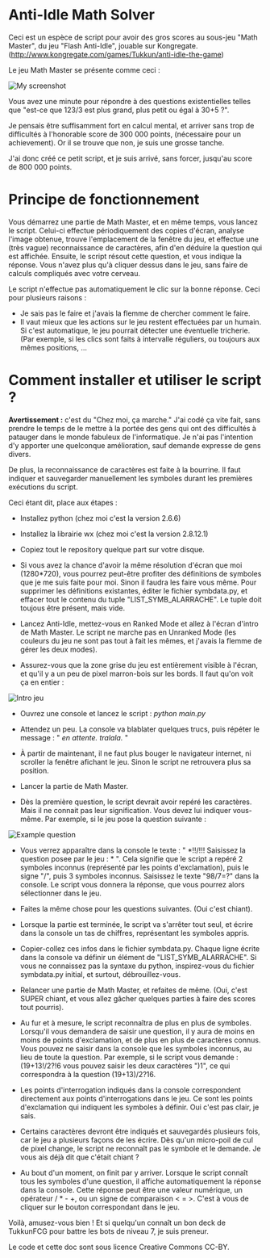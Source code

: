 ﻿# Anti-Idle Math Solver #

Ceci est un espèce de script pour avoir des gros scores au sous-jeu "Math Master", du jeu "Flash Anti-Idle", jouable sur Kongregate. (http://www.kongregate.com/games/Tukkun/anti-idle-the-game)

Le jeu Math Master se présente comme ceci :

![My screenshot](https://raw.github.com/darkrecher/Anti-Idle-Math-Solver/master/doc_img_readme/screenshot-example.png)

Vous avez une minute pour répondre à des questions existentielles telles que "est-ce que 123/3 est plus grand, plus petit ou égal à 30+5 ?".

Je pensais être suffisamment fort en calcul mental, et arriver sans trop de difficultés à l'honorable score de 300 000 points, (nécessaire pour un achievement). Or il se trouve que non, je suis une grosse tanche.

J'ai donc créé ce petit script, et je suis arrivé, sans forcer, jusqu'au score de 800 000 points.

# Principe de fonctionnement #

Vous démarrez une partie de Math Master, et en même temps, vous lancez le script. Celui-ci effectue périodiquement des copies d'écran, analyse l'image obtenue, trouve l'emplacement de la fenêtre du jeu, et effectue une (très vague) reconnaissance de caractères, afin d'en déduire la question qui est affichée. Ensuite, le script résout cette question, et vous indique la réponse. Vous n'avez plus qu'à cliquer dessus dans le jeu, sans faire de calculs compliqués avec votre cerveau.

Le script n'effectue pas automatiquement le clic sur la bonne réponse. Ceci pour plusieurs raisons :
 - Je sais pas le faire et j'avais la flemme de chercher comment le faire.
 - Il vaut mieux que les actions sur le jeu restent effectuées par un humain. Si c'est automatique, le jeu pourrait détecter une éventuelle tricherie. (Par exemple, si les clics sont faits à intervalle réguliers, ou toujours aux mêmes positions, ...
 
# Comment installer et utiliser le script ? #

**Avertissement :** c'est du "Chez moi, ça marche." J'ai codé ça vite fait, sans prendre le temps de le mettre à la portée des gens qui ont des difficultés à patauger dans le monde fabuleux de l'informatique. Je n'ai pas l'intention d'y apporter une quelconque amélioration, sauf demande expresse de gens divers.

De plus, la reconnaissance de caractères est faite à la bourrine. Il faut indiquer et sauvegarder manuellement les symboles durant les premières exécutions du script.

Ceci étant dit, place aux étapes :

 - Installez python (chez moi c'est la version 2.6.6)
 
 - Installez la librairie wx (chez moi c'est la version 2.8.12.1)

 - Copiez tout le repository quelque part sur votre disque.

 - Si vous avez la chance d'avoir la même résolution d'écran que moi (1280*720), vous pourrez peut-être profiter des définitions de symboles que je me suis faite pour moi. Sinon il faudra les faire vous même. Pour supprimer les définitions existantes, éditer le fichier symbdata.py, et effacer tout le contenu du tuple "LIST_SYMB_ALARRACHE". Le tuple doit toujous être présent, mais vide.
 
 - Lancez Anti-Idle, mettez-vous en Ranked Mode et allez à l'écran d'intro de Math Master. Le script ne marche pas en Unranked Mode (les couleurs du jeu ne sont pas tout à fait les mêmes, et j'avais la flemme de gérer les deux modes).
 
 - Assurez-vous que la zone grise du jeu est entièrement visible à l'écran, et qu'il y a un peu de pixel marron-bois sur les bords. Il faut qu'on voit ça en entier :
 
![Intro jeu](https://raw.github.com/darkrecher/Anti-Idle-Math-Solver/master/doc_img_readme/screenshot-intro.png)
 
 - Ouvrez une console et lancez le script : *python main.py*
 
 - Attendez un peu. La console va blablater quelques trucs, puis répéter le message : " *en attente. tralala.* "

 - À partir de maintenant, il ne faut plus bouger le navigateur internet, ni scroller la fenêtre afichant le jeu. Sinon le script ne retrouvera plus sa position.
 
 - Lancer la partie de Math Master.
 
 - Dès la première question, le script devrait avoir repéré les caractères. Mais il ne connait pas leur signification. Vous devez lui indiquer vous-même. Par exemple, si le jeu pose la question suivante :
 
![Example question](https://raw.github.com/darkrecher/Anti-Idle-Math-Solver/master/doc_img_readme/screenshot-question.png)
 
 - Vous verrez apparaître dans la console le texte : " *!!/!!! Saisissez la question posee par le jeu : * ". Cela signifie que le script a repéré 2 symboles inconnus (représenté par les points d'exclamation), puis le signe "/", puis 3 symboles inconnus. Saisissez le texte "98/7=?" dans la console. Le script vous donnera la réponse, que vous pourrez alors sélectionner dans le jeu.
 
 - Faites la même chose pour les questions suivantes. (Oui c'est chiant).
 
 - Lorsque la partie est terminée, le script va s'arrêter tout seul, et écrire dans la console un tas de chiffres, représentant les symboles appris.
 
 - Copier-collez ces infos dans le fichier symbdata.py. Chaque ligne écrite dans la console va définir un élément de "LIST_SYMB_ALARRACHE". Si vous ne connaissez pas la syntaxe du python, inspirez-vous du fichier symbdata.py initial, et surtout, débrouillez-vous.
 
 - Relancer une partie de Math Master, et refaites de même. (Oui, c'est SUPER chiant, et vous allez gâcher quelques parties à faire des scores tout pourris).
 
 - Au fur et à mesure, le script reconnaîtra de plus en plus de symboles. Lorsqu'il vous demandera de saisir une question, il y aura de moins en moins de points d'exclamation, et de plus en plus de caractères connus. Vous pouvez ne saisir dans la console que les symboles inconnus, au lieu de toute la question. Par exemple, si le script vous demande : (19+13!/2?!6 vous pouvez saisir les deux caractères ")1", ce qui correspondra à la question (19+13)/2?16.
 
 - Les points d'interrogation indiqués dans la console correspondent directement aux points d'interrogations dans le jeu. Ce sont les points d'exclamation qui indiquent les symboles à définir. Oui c'est pas clair, je sais.
 
 - Certains caractères devront être indiqués et sauvegardés plusieurs fois, car le jeu a plusieurs façons de les écrire. Dès qu'un micro-poil de cul de pixel change, le script ne reconnaît pas le symbole et le demande. Je vous ais déjà dit que c'était chiant ?
 
 - Au bout d'un moment, on finit par y arriver. Lorsque le script connaît tous les symboles d'une question, il affiche automatiquement la réponse dans la console. Cette réponse peut être une valeur numérique, un opérateur / * - +, ou un signe de comparaison < = >. C'est à vous de cliquer sur le bouton correspondant dans le jeu.
 
 
Voilà, amusez-vous bien ! Et si quelqu'un connaît un bon deck de TukkunFCG pour battre les bots de niveau 7, je suis preneur.

Le code et cette doc sont sous licence Creative Commons CC-BY.